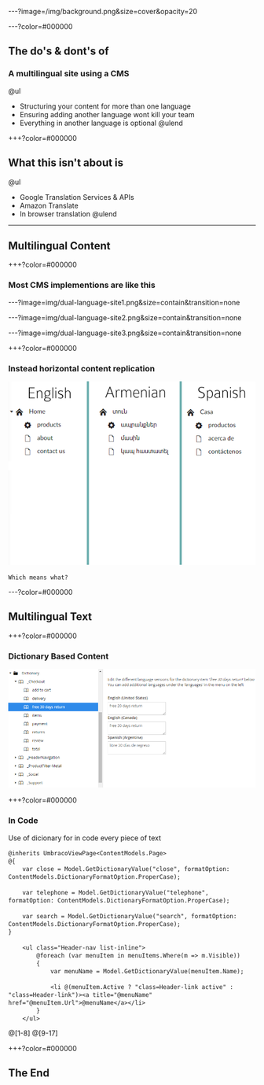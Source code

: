 ---?image=/img/background.png&size=cover&opacity=20

---?color=#000000
## The do's & dont's of 
### A multilingual site using a CMS

@ul
 - Structuring your content for more than one language
 - Ensuring adding another language wont kill your team
 - Everything in another language is optional
@ulend

+++?color=#000000
## What this isn't about is

@ul
 - Google Translation Services & APIs
 - Amazon Translate
 - In browser translation
@ulend

---
## Multilingual Content

+++?color=#000000
### Most CMS implementions are like this

---?image=img/dual-language-site1.png&size=contain&transition=none

---?image=img/dual-language-site2.png&size=contain&transition=none

---?image=img/dual-language-site3.png&size=contain&transition=none

+++?color=#000000
### Instead horizontal content replication

![Logo](img/dual-language-site.png)

    Which means what?

---?color=#000000
## Multilingual Text

+++?color=#000000
### Dictionary Based Content
![Logo](img/dictionary.png)


+++?color=#000000
### In Code
Use of dicionary for in code every piece of text
```
@inherits UmbracoViewPage<ContentModels.Page>
@{
    var close = Model.GetDictionaryValue("close", formatOption: ContentModels.DictionaryFormatOption.ProperCase);

    var telephone = Model.GetDictionaryValue("telephone", formatOption: ContentModels.DictionaryFormatOption.ProperCase);

    var search = Model.GetDictionaryValue("search", formatOption: ContentModels.DictionaryFormatOption.ProperCase);
}

    <ul class="Header-nav list-inline">
        @foreach (var menuItem in menuItems.Where(m => m.Visible))
        {
            var menuName = Model.GetDictionaryValue(menuItem.Name);

            <li @(menuItem.Active ? "class=Header-link active" : "class=Header-link")><a title="@menuName" href="@menuItem.Url">@menuName</a></li>
        }
    </ul>

```
@[1-8] @[9-17]

+++?color=#000000
## The End


